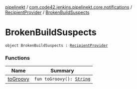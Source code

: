 [pipelinekt](../../../index.md) / [com.code42.jenkins.pipelinekt.core.notifications](../../index.md) / [RecipientProvider](../index.md) / [BrokenBuildSuspects](./index.md)

# BrokenBuildSuspects

`object BrokenBuildSuspects : `[`RecipientProvider`](../index.md)

### Functions

| Name | Summary |
|---|---|
| [toGroovy](to-groovy.md) | `fun toGroovy(): `[`String`](https://kotlinlang.org/api/latest/jvm/stdlib/kotlin/-string/index.html) |
